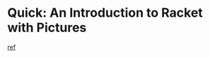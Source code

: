 # Quick: An Introduction to Racket with Pictures

[ref](https://docs.racket-lang.org/quick/index.html)